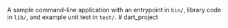 A sample command-line application with an entrypoint in `bin/`, library code
in `lib/`, and example unit test in `test/`.
#   d a r t _ p r o j e c t  
 